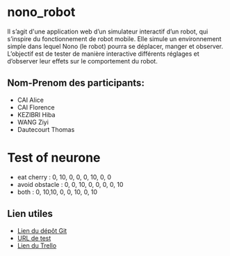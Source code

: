 # nono_robot
Il s’agit d'une application web d’un simulateur interactif d’un robot, qui s’inspire du fonctionnement de robot mobile. Elle simule un environnement simple dans lequel Nono (le robot) pourra se déplacer, manger et observer. L’objectif est de tester de manière interactive différents réglages et d’observer leur effets sur le comportement du robot.

## Nom-Prenom des participants: 
- CAI Alice
- CAI Florence
- KEZIBRI Hiba
- WANG Ziyi
- Dautecourt Thomas




# Test of neurone
- eat cherry     : 0, 10, 0, 0, 0, 10, 0, 0 
- avoid obstacle : 0, 0, 10, 0, 0, 0, 0, 10
- both           : 0, 10,10, 0, 0, 10, 0, 10

## Lien utiles
- <a href="https://github.com/fcaihjuh/nono_robot.git">Lien du dépôt Git</a>
- <a href="">URL de test</a>
- <a href="https://trello.com/b/WcHKeFMu/nono-le-robot">Lien du Trello</a>
